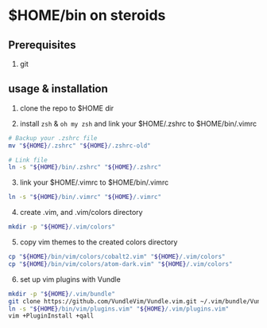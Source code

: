 # $HOME/bin on steroids 

## Prerequisites
1. git

## usage & installation

1. clone the repo to $HOME dir

2. install `zsh` & `oh my zsh` and link your $HOME/.zshrc to $HOME/bin/.vimrc

```bash
# Backup your .zshrc file
mv "${HOME}/.zshrc" "${HOME}/.zshrc-old"

# Link file
ln -s "${HOME}/bin/.zshrc" "${HOME}/.zshrc"
```

3. link your $HOME/.vimrc to $HOME/bin/.vimrc

```bash
ln -s "${HOME}/bin/.vimrc" "${HOME}/.vimrc"
```

4. create .vim, and .vim/colors directory

```bash
mkdir -p "${HOME}/.vim/colors"
```

5. copy vim themes to the created colors directory

```bash
cp "${HOME}/bin/vim/colors/cobalt2.vim" "${HOME}/.vim/colors"
cp "${HOME}/bin/vim/colors/atom-dark.vim" "${HOME}/.vim/colors"
```

6. set up vim plugins with Vundle

```bash
mkdir -p "${HOME}/.vim/bundle"
git clone https://github.com/VundleVim/Vundle.vim.git ~/.vim/bundle/Vundle.vim
ln -s "${HOME}/bin/vim/plugins.vim" "${HOME}/.vim/plugins.vim"
vim +PluginInstall +qall
```
